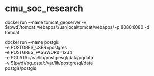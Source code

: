 # cmu_soc_research

docker run --name tomcat_geoserver -v $(pwd)/tomcat_webapps/:/usr/local/tomcat/webapps/ -p 8080:8080 -d tomcat

docker run --name postgis \
    -e POSTGRES_USER=postgres \
    -e POSTGRES_PASSWORD=1234 \
    -e PGDATA=/var/lib/postgresql/data/pgdata \
    -v $(pwd)/pg_data/:/var/lib/postgresql/data \
    postgis/postgis